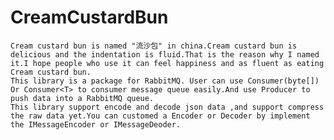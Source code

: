 # CreamCustardBun
    Cream custard bun is named "流沙包" in china.Cream custard bun is delicious and the indentation is fluid.That is the reason why I named it.I hope people who use it can feel happiness and as fluent as eating Cream custard bun.
    This library is a package for RabbitMQ. User can use Consumer(byte[]) Or Consumer<T> to consumer message queue easily.And use Producer to push data into a RabbitMQ queue.
    This library support encode and decode json data ,and support compress the raw data yet.You can customed a Encoder or Decoder by implement the IMessageEncoder or IMessageDeoder.